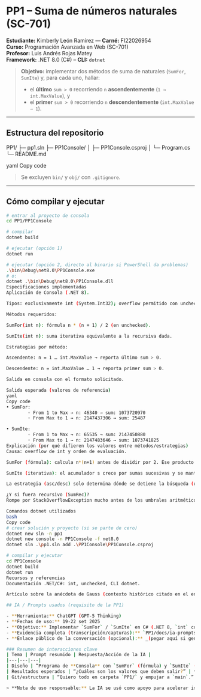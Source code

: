 # PP1 – Suma de números naturales (SC-701)

**Estudiante:** Kimberly León Ramírez — **Carné:** FI22026954  
**Curso:** Programación Avanzada en Web (SC-701)  
**Profesor:** Luis Andrés Rojas Matey  
**Framework:** .NET 8.0 (C#) – **CLI:** `dotnet`

> **Objetivo:** implementar dos métodos de suma de naturales (`SumFor`, `SumIte`) y, para cada uno, hallar:
> - el **último** `sum > 0` recorriendo `n` **ascendentemente** (`1 → int.MaxValue`), y  
> - el **primer** `sum > 0` recorriendo `n` **descendentemente** (`int.MaxValue → 1`).

---

## Estructura del repositorio

PP1/
├─ pp1.sln
├─ PP1Console/
│ ├─ PP1Console.csproj
│ └─ Program.cs
└─ README.md

yaml
Copy code

> Se excluyen `bin/` y `obj/` con `.gitignore`.

---

## Cómo compilar y ejecutar

```bash
# entrar al proyecto de consola
cd PP1/PP1Console

# compilar
dotnet build

# ejecutar (opción 1)
dotnet run

# ejecutar (opción 2, directo al binario si PowerShell da problemas)
.\bin\Debug\net8.0\PP1Console.exe
# o:
dotnet .\bin\Debug\net8.0\PP1Console.dll
Especificaciones implementadas
Aplicación de Consola (.NET 8).

Tipos: exclusivamente int (System.Int32); overflow permitido con unchecked.

Métodos requeridos:

SumFor(int n): fórmula n * (n + 1) / 2 (en unchecked).

SumIte(int n): suma iterativa equivalente a la recursiva dada.

Estrategias por método:

Ascendente: n = 1 … int.MaxValue → reporta último sum > 0.

Descendente: n = int.MaxValue … 1 → reporta primer sum > 0.

Salida en consola con el formato solicitado.

Salida esperada (valores de referencia)
yaml
Copy code
• SumFor:
        ◦ From 1 to Max → n: 46340 → sum: 1073720970
        ◦ From Max to 1 → n: 2147437306 → sum: 25487

• SumIte:
        ◦ From 1 to Max → n: 65535 → sum: 2147450880
        ◦ From Max to 1 → n: 2147483646 → sum: 1073741825
Explicación (por qué difieren los valores entre métodos/estrategias)
Causa: overflow de int y orden de evaluación.

SumFor (fórmula): calcula n*(n+1) antes de dividir por 2. Ese producto desborda el rango de int mucho antes; en unchecked el valor hace wrap-around (cambia de signo). El último sum > 0 ascendente ocurre cerca de √(2*int.Max) ≈ 46340. En descenso, el primer positivo aparece en n = 2,147,437,306.

SumIte (iterativa): el acumulador s crece por sumas sucesivas y se mantiene correcto hasta exceder int.MaxValue. El umbral ocurre más tarde que en la fórmula (no hay multiplicación); por eso el último positivo ascendente es n = 65,535. En descenso, el primer positivo es n = 2,147,483,646.

La estrategia (asc/desc) solo determina dónde se detiene la búsqueda (último o primero positivo); los umbrales cambian según dónde ocurre el overflow: en el producto (fórmula) vs en el acumulador (iterativo).

¿Y si fuera recursivo (SumRec)?
Rompe por StackOverflowException mucho antes de los umbrales aritméticos: la profundidad de la pila no soporta millones de llamadas (n llamadas anidadas). Por eso se usa la iterativa equivalente.

Comandos dotnet utilizados
bash
Copy code
# crear solución y proyecto (si se parte de cero)
dotnet new sln -n pp1
dotnet new console -n PP1Console -f net8.0
dotnet sln .\pp1.sln add .\PP1Console\PP1Console.csproj

# compilar y ejecutar
cd PP1Console
dotnet build
dotnet run
Recursos y referencias
Documentación .NET/C#: int, unchecked, CLI dotnet.

Artículo sobre la anécdota de Gauss (contexto histórico citado en el enunciado).

## IA / Prompts usados (requisito de la PP1)

- **Herramienta:** ChatGPT (GPT-5 Thinking)
- **Fechas de uso:** 19-22 set 2025
- **Objetivo:** Implementar `SumFor` / `SumIte` en C# (.NET 8, `int` con `unchecked`), y hallar últimos/primeros `sum > 0` en estrategias asc/desc.
- **Evidencia completa (transcripción/capturas):** `PP1/docs/ia-prompts.md`
- **Enlace público de la conversación (opcional):** _(pegar aquí si generas el link compartido)_

### Resumen de interacciones clave
| Tema | Prompt resumido | Respuesta/Acción de la IA |
|---|---|---|
| Diseño | “Programa de **Consola** con `SumFor` (fórmula) y `SumIte` (iterativa); solo `int`; .NET 8; dos recorridos (1→Max y Max→1); imprimir último/primer `sum > 0`.” | `Program.cs` con `SumFor`, `SumIte`, `FindAsc`, `FindDesc` y salida en el formato del enunciado. |
| Resultados esperados | “¿Cuáles son los valores que deben salir?” | **SumFor asc:** n=46340, sum=1073720970 · **SumFor desc:** n=2147437306, sum=25487 · **SumIte asc:** n=65535, sum=2147450880 · **SumIte desc:** n=2147483646, sum=1073741825. |
| Git/estructura | “Quiero todo en carpeta `PP1/` y empujar a `main`.” | Instrucciones para mover solución/proyecto a `PP1/`, crear `docs/ia-prompts.md`, actualizar `.gitignore` y hacer `git add/commit/push`. |

> **Nota de uso responsable:** La IA se usó como apoyo para acelerar implementación y documentación. La verificación, pruebas y decisiones finales son del estudiante.
